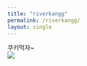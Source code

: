 ```yaml
---
title: "riverkangg"
permalink: /riverkangg/
layout: single
---
```


쿠키먹자~  
![](https://cookiemon-hh.github.io/assets/pageimage/cookie.png)
